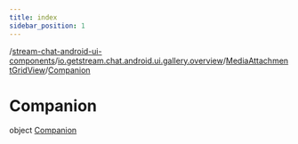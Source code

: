```yaml
---
title: index
sidebar_position: 1
---
```

/[stream-chat-android-ui-components](../../../index.md)/[io.getstream.chat.android.ui.gallery.overview](../../index.md)/[MediaAttachmentGridView](../index.md)/[Companion](index.md)  
  
  
  
# Companion  
object [Companion](index.md)
